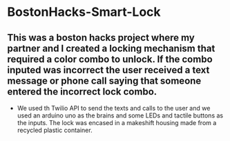 # BostonHacks-Smart-Lock
## This was a boston hacks project where my partner and I created a locking mechanism that required a color combo to unlock. If the combo inputed was incorrect the user received a text message or phone call saying that someone entered the incorrect lock combo. 
* We used th Twilio API to send the texts and calls to the user and we used an arduino uno as the brains and some LEDs and tactile buttons as the inputs. The lock was encased in a makeshift housing made from a recycled plastic container.
